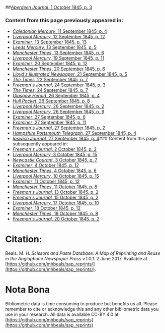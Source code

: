 ##[*Aberdeen Journal*, 1 October 1845, p. 3](https://mhbeals.github.io/sap_html/Aberdeen-Journal/Aberdeen-Journal-1-October-1845-p-3)

### Content from this page previously appeared in:
+ [*Caledonian Mercury*, 11 September 1845, p. 4](https://mhbeals.github.io/sap_html/Caledonian-Mercury/Caledonian-Mercury-11-September-1845-p-4)
+ [*Liverpool Mercury*, 12 September 1845, p. 12](https://mhbeals.github.io/sap_html/Liverpool-Mercury/Liverpool-Mercury-12-September-1845-p-12)
+ [*Examiner*, 13 September 1845, p. 13](https://mhbeals.github.io/sap_html/Examiner/Examiner-13-September-1845-p-13)
+ [*Leeds Mercury*, 13 September 1845, p. 5](https://mhbeals.github.io/sap_html/Leeds-Mercury/Leeds-Mercury-13-September-1845-p-5)
+ [*Manchester Times*, 13 September 1845, p. 6](https://mhbeals.github.io/sap_html/Manchester-Times/Manchester-Times-13-September-1845-p-6)
+ [*Liverpool Mercury*, 19 September 1845, p. 11](https://mhbeals.github.io/sap_html/Liverpool-Mercury/Liverpool-Mercury-19-September-1845-p-11)
+ [*Examiner*, 20 September 1845, p. 12](https://mhbeals.github.io/sap_html/Examiner/Examiner-20-September-1845-p-12)
+ [*Manchester Times*, 20 September 1845, p. 6](https://mhbeals.github.io/sap_html/Manchester-Times/Manchester-Times-20-September-1845-p-6)
+ [*Lloyd's Illustrated Newspaper*, 21 September 1845, p. 5](https://mhbeals.github.io/sap_html/Lloyd's-Illustrated-Newspaper/Lloyd's-Illustrated-Newspaper-21-September-1845-p-5)
+ [*The Times*, 22 September 1845, p. 7](https://mhbeals.github.io/sap_html/The-Times/The-Times-22-September-1845-p-7)
+ [*Freeman's Journal*, 24 September 1845, p. 3](https://mhbeals.github.io/sap_html/Freeman's-Journal/Freeman's-Journal-24-September-1845-p-3)
+ [*The Times*, 24 September 1845, p. 7](https://mhbeals.github.io/sap_html/The-Times/The-Times-24-September-1845-p-7)
+ [*Glasgow Herald*, 26 September 1845, p. 4](https://mhbeals.github.io/sap_html/Glasgow-Herald/Glasgow-Herald-26-September-1845-p-4)
+ [*Hull Packet*, 26 September 1845, p. 8](https://mhbeals.github.io/sap_html/Hull-Packet/Hull-Packet-26-September-1845-p-8)
+ [*Liverpool Mercury*, 26 September 1845, p. 2](https://mhbeals.github.io/sap_html/Liverpool-Mercury/Liverpool-Mercury-26-September-1845-p-2)
+ [*Liverpool Mercury*, 26 September 1845, p. 9](https://mhbeals.github.io/sap_html/Liverpool-Mercury/Liverpool-Mercury-26-September-1845-p-9)
+ [*Examiner*, 27 September 1845, p. 6](https://mhbeals.github.io/sap_html/Examiner/Examiner-27-September-1845-p-6)
+ [*Examiner*, 27 September 1845, p. 11](https://mhbeals.github.io/sap_html/Examiner/Examiner-27-September-1845-p-11)
+ [*Freeman's Journal*, 27 September 1845, p. 2](https://mhbeals.github.io/sap_html/Freeman's-Journal/Freeman's-Journal-27-September-1845-p-2)
+ [*Hampshire Portsmouth Telegraph*, 27 September 1845, p. 4](https://mhbeals.github.io/sap_html/Hampshire-Portsmouth-Telegraph/Hampshire-Portsmouth-Telegraph-27-September-1845-p-4)
+ [*Ipswich Journal*, 27 September 1845, p. 4](https://mhbeals.github.io/sap_html/Ipswich-Journal/Ipswich-Journal-27-September-1845-p-4)### Content from this page subsequently appeared in:
+ [*Freeman's Journal*, 2 October 1845, p. 2](https://mhbeals.github.io/sap_html/Freeman's-Journal/Freeman's-Journal-2-October-1845-p-2)
+ [*Liverpool Mercury*, 3 October 1845, p. 15](https://mhbeals.github.io/sap_html/Liverpool-Mercury/Liverpool-Mercury-3-October-1845-p-15)
+ [*Newcastle Courant*, 3 October 1845, p. 7](https://mhbeals.github.io/sap_html/Newcastle-Courant/Newcastle-Courant-3-October-1845-p-7)
+ [*Examiner*, 4 October 1845, p. 12](https://mhbeals.github.io/sap_html/Examiner/Examiner-4-October-1845-p-12)
+ [*Manchester Times*, 4 October 1845, p. 6](https://mhbeals.github.io/sap_html/Manchester-Times/Manchester-Times-4-October-1845-p-6)
+ [*Liverpool Mercury*, 10 October 1845, p. 15](https://mhbeals.github.io/sap_html/Liverpool-Mercury/Liverpool-Mercury-10-October-1845-p-15)
+ [*Examiner*, 11 October 1845, p. 12](https://mhbeals.github.io/sap_html/Examiner/Examiner-11-October-1845-p-12)
+ [*Manchester Times*, 11 October 1845, p. 8](https://mhbeals.github.io/sap_html/Manchester-Times/Manchester-Times-11-October-1845-p-8)
+ [*Freeman's Journal*, 13 October 1845, p. 2](https://mhbeals.github.io/sap_html/Freeman's-Journal/Freeman's-Journal-13-October-1845-p-2)
+ [*Freeman's Journal*, 15 October 1845, p. 2](https://mhbeals.github.io/sap_html/Freeman's-Journal/Freeman's-Journal-15-October-1845-p-2)
+ [*Liverpool Mercury*, 17 October 1845, p. 10](https://mhbeals.github.io/sap_html/Liverpool-Mercury/Liverpool-Mercury-17-October-1845-p-10)
+ [*Examiner*, 18 October 1845, p. 12](https://mhbeals.github.io/sap_html/Examiner/Examiner-18-October-1845-p-12)
+ [*Manchester Times*, 18 October 1845, p. 8](https://mhbeals.github.io/sap_html/Manchester-Times/Manchester-Times-18-October-1845-p-8)
+ [*Freeman's Journal*, 20 October 1845, p. 2](https://mhbeals.github.io/sap_html/Freeman's-Journal/Freeman's-Journal-20-October-1845-p-2)
                    
# Citation: 

Beals. M. H. *Scissors and Paste Database: A Map of Reprinting and Reuse in the Anglophone Newspaper Press v.1.0.1.* 2 June 2017. Available at [https://github.com/mhbeals/sap_reprints/](https://github.com/mhbeals/sap_reprints/). 
                    
# Nota Bona

Bibliometric data is time consuming to produce but benefits us all. Please remember to cite or acknowledge this and any other bibliometric data you use in your research. All data is available CC-BY 4.0 at [https://github.com/mhbeals/sap_reprints](https://github.com/mhbeals/sap_reprints)